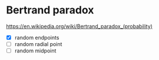 # Bertrand paradox

https://en.wikipedia.org/wiki/Bertrand_paradox_(probability)

- [x] random endpoints
- [ ] random radial point
- [ ] random midpoint